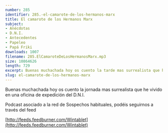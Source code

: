 ```yaml
---
number: 285
identifier: 285.-el-camarote-de-los-hermanos-marx
title: El camarote de los Hermanos Marx
subject:
- Anécdotas
- D.N.I.
- Antecedentes
- Papeleo
- Papá Friki
downloads: 1007
filename: 285.ElCamaroteDeLosHermanosMarx.mp3
size: 10864626
length: 729
excerpt: Buenas muchachada hoy os cuento la tarde mas surrealista que he vivido en una oficina de expedición del DNI
slug: el-camarote-de-los-hermanos-marx
---
```

Buenas muchachada hoy os cuento la jornada mas surrealista que he vivido en una oficina de expedición del D.N.I.

Podcast asociado a la red de Sospechos habituales, podéis seguirnos a través del feed

[http://feeds.feedburner.com/Wintablet](http://feeds.feedburner.com/Wintablet)